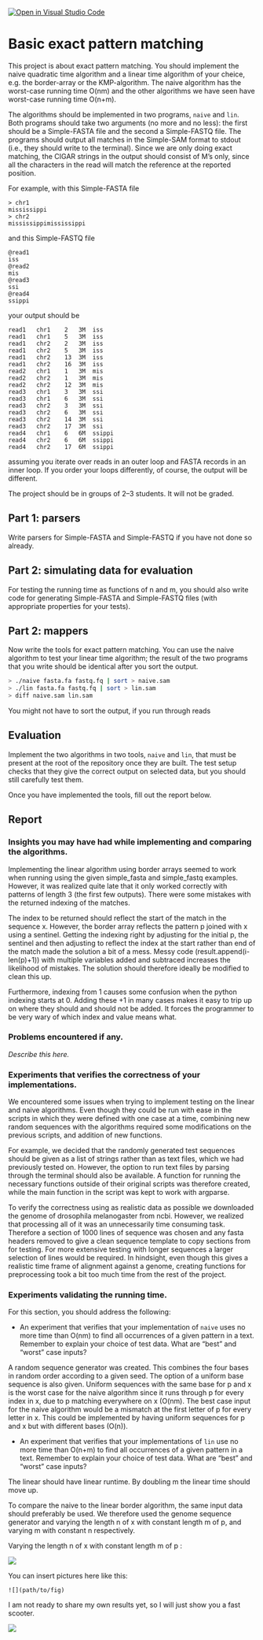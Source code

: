 [![Open in Visual Studio Code](https://classroom.github.com/assets/open-in-vscode-c66648af7eb3fe8bc4f294546bfd86ef473780cde1dea487d3c4ff354943c9ae.svg)](https://classroom.github.com/online_ide?assignment_repo_id=8379450&assignment_repo_type=AssignmentRepo)
# Basic exact pattern matching

This project is about exact pattern matching. You should implement the naive quadratic time algorithm and a linear time algorithm of your cheice, e.g. the border-array or the KMP-algorithm. The naive algorithm has the worst-case running time O(nm) and the other algorithms we have seen have worst-case running time O(n+m).

The algorithms should be implemented in two programs, `naive` and `lin`. Both programs should take two arguments (no more and no less): the first should be a Simple-FASTA file and the second a Simple-FASTQ file. The programs should output all matches in the Simple-SAM format to stdout (i.e., they should write to the terminal). Since we are only doing exact matching, the CIGAR strings in the output should consist of M’s only, since all the characters in the read will match the reference at the reported position.

For example, with this Simple-FASTA file

```
> chr1
mississippi
> chr2
mississippimississippi
```

and this Simple-FASTQ file

```
@read1
iss
@read2
mis
@read3
ssi
@read4
ssippi
```

your output should be

```
read1	chr1	2	3M	iss
read1	chr1	5	3M	iss
read1	chr2	2	3M	iss
read1	chr2	5	3M	iss
read1	chr2	13	3M	iss
read1	chr2	16	3M	iss
read2	chr1	1	3M	mis
read2	chr2	1	3M	mis
read2	chr2	12	3M	mis
read3	chr1	3	3M	ssi
read3	chr1	6	3M	ssi
read3	chr2	3	3M	ssi
read3	chr2	6	3M	ssi
read3	chr2	14	3M	ssi
read3	chr2	17	3M	ssi
read4	chr1	6	6M	ssippi
read4	chr2	6	6M	ssippi
read4	chr2	17	6M	ssippi
```

assuming you iterate over reads in an outer loop and FASTA records in an inner loop. If you order your loops differently, of course, the output will be different.

The project should be in groups of 2–3 students. It will not be graded.

## Part 1: parsers 

Write parsers for Simple-FASTA and Simple-FASTQ if you have not done so already.

## Part 2: simulating data for evaluation

For testing the running time as functions of n and m, you should also write code for generating Simple-FASTA and Simple-FASTQ files (with appropriate properties for your tests).

## Part 2: mappers

Now write the tools for exact pattern matching. You can use the naive algorithm to test your linear time algorithm; the result of the two programs that you write should be identical after you sort the output.

```sh
> ./naive fasta.fa fastq.fq | sort > naive.sam
> ./lin fasta.fa fastq.fq | sort > lin.sam
> diff naive.sam lin.sam
```

You might not have to sort the output, if you run through reads

## Evaluation

Implement the two algorithms in two tools, `naive` and `lin`, that must be present at the root of the repository once they are built. The test setup checks that they give the correct output on selected data, but you should still carefully test them.

Once you have implemented the tools, fill out the report below. 

## Report

### Insights you may have had while implementing and comparing the algorithms. 

Implementing the linear algorithm using border arrays seemed to work when running using the given simple_fasta and simple_fastq examples. However, it was realized quite late that it only worked correctly with patterns of length 3 (the first few outputs). There were some mistakes with the returned indexing of the matches.

The index to be returned should reflect the start of the match in the sequence x. However, the border array reflects the pattern p joined with x using a sentinel. Getting the indexing right by adjusting for the initial p, the sentinel and then adjusting to reflect the index at the start rather than end of the match made the solution a bit of a mess. Messy code (result.append(i-len(p)+1)) with multiple variables added and subtraced increases the likelihood of mistakes. The solution should therefore ideally be modified to clean this up. 

Furthermore, indexing from 1 causes some confusion when the python indexing starts at 0. Adding these +1 in many cases makes it easy to trip up on where they should and should not be added. It forces the programmer to be very wary of which index and value means what.

### Problems encountered if any. 

*Describe this here.*

### Experiments that verifies the correctness of your implementations.

We encountered some issues when trying to implement testing on the linear and naive algorithms. Even though they could be run with ease in the scripts in which they were defined with one case at a time, combining new random sequences with the algorithms required some modifications on the previous scripts, and addition of new functions.

For example, we decided that the randomly generated test sequences should be given as a list of strings rather than as text files, which we had previously tested on. However, the option to run text files by parsing through the terminal should also be available. A function for running the necessary functions outside of their original scripts was therefore created, while the main function in the script was kept to work with argparse.

To verify the correctness using as realistic data as possible we downloaded the genome of drosophila melanogaster from ncbi. However, we realized that processing all of it was an unnecessarily time consuming task. Therefore a section of 1000 lines of sequence was chosen and any fasta headers removed to give a clean sequence template to copy sections from for testing. For more extensive testing with longer sequences a larger selection of lines would be required. In hindsight, even though this gives a realistic time frame of alignment against a genome, creating functions for preprocessing took a bit too much time from the rest of the project.


### Experiments validating the running time.

For this section, you should address the following:

* An experiment that verifies that your implementation of `naive` uses no more time than O(nm) to find all occurrences of a given pattern in a text. Remember to explain your choice of test data. What are “best” and “worst” case inputs? 

A random sequence generator was created. This combines the four bases in random order according to a given seed. The option of a uniform base sequence is also given. Uniform sequences with the same base for p and x is the worst case for the naive algorithm since it runs through p for every index in x, due to p matching everywhere on x (O(nm). The best case input for the naive algorithm would be a mismatch at the first letter of p for every letter in x. This could be implemented by having uniform sequences for p and x but with different bases (O(n)).

* An experiment that verifies that your implementations of `lin` use no more time than O(n+m) to find all occurrences of a given pattern in a text. Remember to explain your choice of test data. What are “best” and “worst” case inputs?

The linear should have linear runtime. By doubling m the linear time should move up.

To compare the naive to the linear border algorithm, the same input data should preferably be used. We therefore used the genome sequence generator and varying the length n of x with constant length m of p, and varying m with constant n respectively.

Varying the length n of x with constant length m of p :

![](figs/Figure_1.jpg)

You can insert pictures here like this:

```
![](path/to/fig)
```

I am not ready to share my own results yet, so I will just show you a fast scooter.

![](figs/scooter.jpg)

